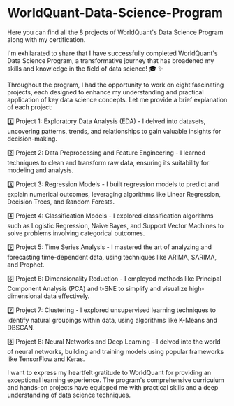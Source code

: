 # WorldQuant-Data-Science-Program
Here you can find all the 8 projects of WorldQuant's Data Science Program along with my certification. 

I'm exhilarated to share that I have successfully completed WorldQuant's Data Science Program, a transformative journey that has broadened my skills and knowledge in the field of data science! 🎓 ✨ 





Throughout the program, I had the opportunity to work on eight fascinating projects, each designed to enhance my understanding and practical application of key data science concepts. Let me provide a brief explanation of each project:



1️⃣  Project 1: Exploratory Data Analysis (EDA) - I delved into datasets, uncovering patterns, trends, and relationships to gain valuable insights for decision-making.



2️⃣ Project 2: Data Preprocessing and Feature Engineering - I learned techniques to clean and transform raw data, ensuring its suitability for modeling and analysis.



3️⃣ Project 3: Regression Models - I built regression models to predict and explain numerical outcomes, leveraging algorithms like Linear Regression, Decision Trees, and Random Forests.



4️⃣ Project 4: Classification Models - I explored classification algorithms such as Logistic Regression, Naive Bayes, and Support Vector Machines to solve problems involving categorical outcomes.



5️⃣ Project 5: Time Series Analysis - I mastered the art of analyzing and forecasting time-dependent data, using techniques like ARIMA, SARIMA, and Prophet.



6️⃣ Project 6: Dimensionality Reduction - I employed methods like Principal Component Analysis (PCA) and t-SNE to simplify and visualize high-dimensional data effectively.



7️⃣ Project 7: Clustering - I explored unsupervised learning techniques to identify natural groupings within data, using algorithms like K-Means and DBSCAN.



8️⃣ Project 8: Neural Networks and Deep Learning - I delved into the world of neural networks, building and training models using popular frameworks like TensorFlow and Keras.



I want to express my heartfelt gratitude to WorldQuant for providing an exceptional learning experience. The program's comprehensive curriculum and hands-on projects have equipped me with practical skills and a deep understanding of data science techniques.


